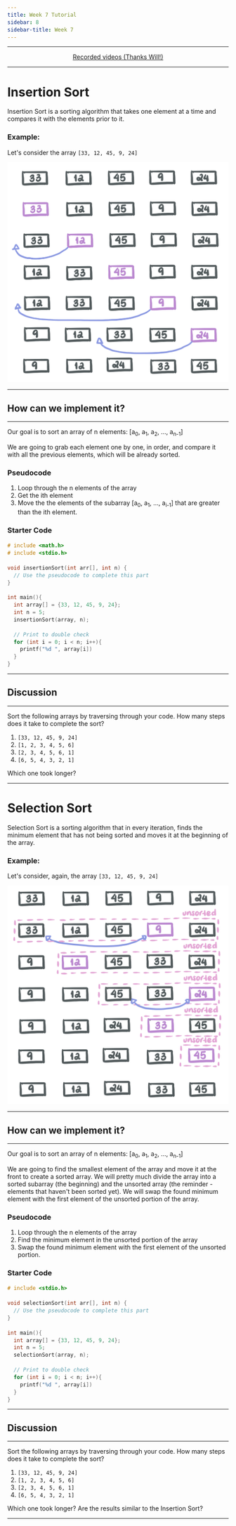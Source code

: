 ```yaml
---
title: Week 7 Tutorial
sidebar: 8
sidebar-title: Week 7
---
```


---


<p align="center"> <a href="https://youtu.be/e3-GDIa1h5k"> Recorded videos (Thanks Will!) </a> </p>

---

# Insertion Sort


Insertion Sort is a sorting algorithm that takes one element at a time and compares it with the elements prior to it.

### Example:

Let's consider the array ```[33, 12, 45, 9, 24]```

![insert](insert.jpeg)

---

## How can we implement it?

---

Our goal is to sort an array of n elements: [a<sub>0</sub>, a<sub>1</sub>, a<sub>2</sub>, ..., a<sub>n-1</sub>]

We are going to grab each element one by one, in order, and compare it with all the previous elements, which will be already sorted.

### Pseudocode

1. Loop through the n elements of the array
2. Get the ith element
3. Move the the elements of the subarray [a<sub>0</sub>, a<sub>1</sub>, ..., a<sub>i-1</sub>] that are greater than the ith element.

### Starter Code

```c
# include <math.h>
# include <stdio.h>

void insertionSort(int arr[], int n) {
  // Use the pseudocode to complete this part
}

int main(){
  int array[] = {33, 12, 45, 9, 24};
  int n = 5;
  insertionSort(array, n);

  // Print to double check
  for (int i = 0; i < n; i++){
    printf("%d ", array[i])
  }
}
```
---

## Discussion

---

Sort the following arrays by traversing through your code. How many steps does it take to complete the sort?

1. ```[33, 12, 45, 9, 24]```
2. ```[1, 2, 3, 4, 5, 6]```
3. ```[2, 3, 4, 5, 6, 1]```
4. ```[6, 5, 4, 3, 2, 1]```

Which one took longer? 

---

# Selection Sort

Selection Sort is a sorting algorithm that in every iteration, finds the minimum element that has not being sorted and moves it at the beginning of the array.

### Example:

Let's consider, again, the array ```[33, 12, 45, 9, 24]```

![select](select.jpeg)

---

## How can we implement it?

---

Our goal is to sort an array of n elements: [a<sub>0</sub>, a<sub>1</sub>, a<sub>2</sub>, ..., a<sub>n-1</sub>]

We are going to find the smallest element of the array and move it at the front to create a sorted array. We will pretty much divide the array into a sorted subarray (the beginning) and the unsorted array (the reminder - elements that haven't been sorted yet). We will swap the found minimum element with the first element of the unsorted portion of the array.

### Pseudocode

1. Loop through the n elements of the array
2. Find the minimum element in the unsorted portion of the array
3. Swap the found minimum element with the first element of the unsorted portion.

### Starter Code

```c
# include <stdio.h>

void selectionSort(int arr[], int n) {
  // Use the pseudocode to complete this part
}

int main(){
  int array[] = {33, 12, 45, 9, 24};
  int n = 5;
  selectionSort(array, n);
  
  // Print to double check
  for (int i = 0; i < n; i++){
    printf("%d ", array[i])
  }
}
```
---

## Discussion

---

Sort the following arrays by traversing through your code. How many steps does it take to complete the sort?

1. ```[33, 12, 45, 9, 24]```
2. ```[1, 2, 3, 4, 5, 6]```
3. ```[2, 3, 4, 5, 6, 1]```
4. ```[6, 5, 4, 3, 2, 1]```

Which one took longer? Are the results similar to the Insertion Sort?

---

